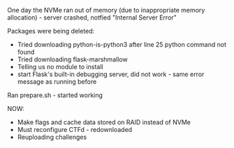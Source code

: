 One day the NVMe ran out of memory (due to inappropriate memory allocation) - server crashed, notfied "Internal Server Error"

Packages were being deleted:
- Tried downloading python-is-python3 after line 25 python command not found
- Tried downloading flask-marshmallow
- Telling us no module to install
- start Flask's built-in debugging server, did not work - same error message as running before

Ran prepare.sh - started working

NOW:
- Make flags and cache data stored on RAID instead of NVMe
- Must reconfigure CTFd - redownloaded
- Reuploading challenges

